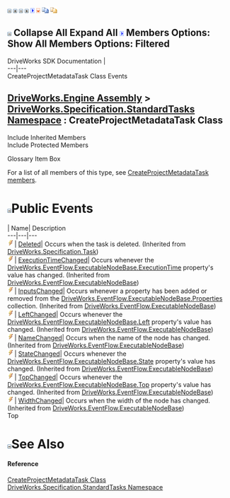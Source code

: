 ![](dotnetimages/collapse.gif) ![](dotnetimages/expand.gif) ![](dotnetimages/collapse.gif) ![](dotnetimages/expand.gif) ![](dotnetimages/drpdown.gif) ![](dotnetimages/drpdown_orange.gif) ![](dotnetimages/copycode.gif) ![](dotnetimages/copycodeHighlight.gif)

![](dotnetimages/collapse.gif) Collapse All Expand All ![](dotnetimages/drpdown.gif) Members Options: Show All  Members Options: Filtered   
---  
DriveWorks SDK Documentation  |   
---|---  
CreateProjectMetadataTask Class Events   
  
[DriveWorks.Engine Assembly](topic2156.md) > [DriveWorks.Specification.StandardTasks Namespace](topic11896.md) : CreateProjectMetadataTask Class  
---  
  
Include Inherited Members    
Include Protected Members    


Glossary Item Box

For a list of all members of this type, see [CreateProjectMetadataTask members](topic12108.md).

# ![](dotnetimages/collapse.gif)Public Events

| Name| Description  
---|---|---  
![Public Event](dotnetimages/publicEvent.gif)| [Deleted](topic11658.md)| Occurs when the task is deleted. (Inherited from [DriveWorks.Specification.Task](topic11629.md))  
![Public Event](dotnetimages/publicEvent.gif)| [ExecutionTimeChanged](topic6976.md)| Occurs whenever the [DriveWorks.EventFlow.ExecutableNodeBase.ExecutionTime](topic6957.md) property's value has changed. (Inherited from [DriveWorks.EventFlow.ExecutableNodeBase](topic6938.md))  
![Public Event](dotnetimages/publicEvent.gif)| [InputsChanged](topic6977.md)| Occurs whenever a property has been added or removed from the [DriveWorks.EventFlow.ExecutableNodeBase.Properties](topic6963.md) collection. (Inherited from [DriveWorks.EventFlow.ExecutableNodeBase](topic6938.md))  
![Public Event](dotnetimages/publicEvent.gif)| [LeftChanged](topic6978.md)| Occurs whenever the [DriveWorks.EventFlow.ExecutableNodeBase.Left](topic6959.md) property's value has changed. (Inherited from [DriveWorks.EventFlow.ExecutableNodeBase](topic6938.md))  
![Public Event](dotnetimages/publicEvent.gif)| [NameChanged](topic6979.md)| Occurs when the name of the node has changed. (Inherited from [DriveWorks.EventFlow.ExecutableNodeBase](topic6938.md))  
![Public Event](dotnetimages/publicEvent.gif)| [StateChanged](topic6980.md)| Occurs whenever the [DriveWorks.EventFlow.ExecutableNodeBase.State](topic6968.md) property's value has changed. (Inherited from [DriveWorks.EventFlow.ExecutableNodeBase](topic6938.md))  
![Public Event](dotnetimages/publicEvent.gif)| [TopChanged](topic6981.md)| Occurs whenever the [DriveWorks.EventFlow.ExecutableNodeBase.Top](topic6970.md) property's value has changed. (Inherited from [DriveWorks.EventFlow.ExecutableNodeBase](topic6938.md))  
![Public Event](dotnetimages/publicEvent.gif)| [WidthChanged](topic6982.md)| Occurs when the width of the node has changed. (Inherited from [DriveWorks.EventFlow.ExecutableNodeBase](topic6938.md))  
Top

# ![](dotnetimages/collapse.gif)See Also

#### Reference

[CreateProjectMetadataTask Class](topic12107.md)   
[DriveWorks.Specification.StandardTasks Namespace](topic11896.md)


